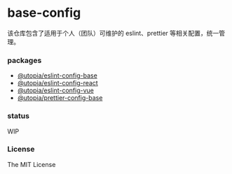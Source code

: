 # base-config

该仓库包含了适用于个人（团队）可维护的 eslint、prettier 等相关配置，统一管理。

### packages

- [@utopia/eslint-config-base](./packages/eslint-config-base)
- [@utopia/eslint-config-react](./packages/eslint-config-react)
- [@utopia/eslint-config-vue](./packages/eslint-config-vue)
- [@utopia/prettier-config-base](./packages/prettier-config-base)

### status

WIP

### License

The MIT License
